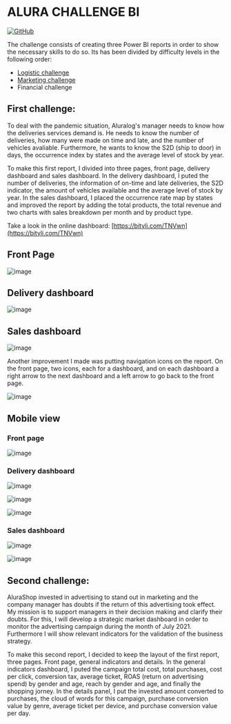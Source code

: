 # ALURA CHALLENGE BI

[![GitHub](https://img.shields.io/github/license/Marcelo0479/Alura_challenge_bi)](https://github.com/Marcelo0479/Alura_challenge_bi/blob/main/LICENSE)

The challenge consists of creating three Power BI reports in order to show the necessary skills to do so. Its has been divided by difficulty levels in the following order:

 - [Logistic challenge](https://www.alura.com.br/challenges/bi/semana-01-logistica)
 - [Marketing challenge](https://www.alura.com.br/challenges/bi/semana-02-marketing)
 - Financial challenge

## First challenge:
To deal with the pandemic situation, Aluralog's manager needs to know how the deliveries services demand is. He needs to know the number of deliveries, how many were made on time and late, and the number of vehicles avaliable. Furthermore, he wants to know the S2D (ship to door) in days, the occurrence index by states and the average level of stock by year.

To make this first report, I divided into three pages, front page, delivery dashboard and sales dashboard.
In the delivery dashboard, I puted the number of deliveries, the information of on-time and late deliveries, the S2D indicator, the amount of vehicles available and the average level of stock by year.
In the sales dashboard, I placed the occurrence rate map by states and improved the report by adding the total products, the total revenue and two charts with sales breakdown per month and by product type.

Take a look in the online dashboard: [https://bityli.com/TNVwn](https://bityli.com/TNVwn)

## Front Page
![image](https://user-images.githubusercontent.com/77294637/158210901-793b5710-20a5-4fe2-9d3a-def88b37ab2b.png)

## Delivery dashboard
![image](https://user-images.githubusercontent.com/77294637/158241861-f22c296e-a8a6-4622-bdc5-0b0c002ee4ed.png)

## Sales dashboard
![image](https://user-images.githubusercontent.com/77294637/158215950-e5871c9f-285c-415c-9ec5-393520e5389b.png)

Another improvement I made was putting navigation icons on the report. On the front page, two icons, each for a dashboard, and on each dashboard a right arrow to the next dashboard and a left arrow to go back to the front page.

![image](https://user-images.githubusercontent.com/77294637/158252375-81eaaf94-1260-459e-91b7-9305c0735629.png)

## Mobile view

### Front page

![image](https://user-images.githubusercontent.com/77294637/158459611-1e397694-d492-4ee8-bebe-da983bacb957.png)

### Delivery dashboard

![image](https://user-images.githubusercontent.com/77294637/158251257-902123bd-e5be-42c1-a157-cf5986f9ea4b.png)

![image](https://user-images.githubusercontent.com/77294637/158251315-d5aec0a9-2032-4013-8e48-e4b72b0f33ae.png)

![image](https://user-images.githubusercontent.com/77294637/158251360-084f4474-1650-41bf-bcf5-c255b0898c4d.png)

### Sales dashboard

![image](https://user-images.githubusercontent.com/77294637/158251414-ef1e8a10-5543-4399-b5ba-08532011cc01.png)

![image](https://user-images.githubusercontent.com/77294637/158251454-53cbde48-490d-4774-a804-23c0abc8332e.png)

## Second challenge:
AluraShop invested in advertising to stand out in marketing and the company manager has doubts if the return of this advertising took effect. My mission is to support managers in their decision making and clarify their doubts. For this, I will develop a strategic market dashboard in order to monitor the advertising campaign during the month of July 2021. Furthermore I will show relevant indicators for the validation of the business strategy.

To make this second report, I decided to keep the layout of the first report, three pages. Front page, general indicators and details.
In the general indicators dashboard, I puted the campaign total cost, total purchases, cost per click, conversion tax, average ticket, ROAS (return on advertising spend) by gender and age, reach by gender and age, and finally the shopping jorney.
In the details panel, I put the invested amount converted to purchases, the cloud of words for this campaign, purchase conversion value by genre, average ticket per device, and purchase conversion value per day.

